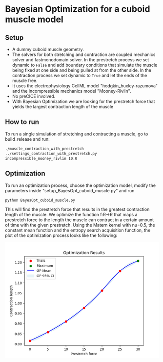 # Bayesian Optimization for a cuboid muscle model

## Setup
- A dummy cuboid muscle geometry. 
- The solvers for both stretching and contraction are coupled mechanics solver and fastmonodomain solver. In the prestretch process we set dynamic to `False` and add boundary conditions that simulate the muscle being fixed at one side and being pulled at from the other side. In the contraction process we set dynamic to `True` and let the ends of the muscle free. 
- It uses the electrophysiology CellML model "hodgkin_huxley-razumova" and the incompressible mechanics model "Mooney-Rivlin".
- No preCICE involved. 
- With Bayesian Optimization we are looking for the prestretch force that yields the largest contraction length of the muscle

## How to run
To run a single simulation of stretching and contracting a muscle, go to build_release and run:
```
./muscle_contraction_with_prestretch ../settings_contraction_with_prestretch.py incompressible_mooney_rivlin 10.0
```

## Optimization
To run an optimization process, choose the optimization model, modify the parameters inside "setup_BayesOpt_cuboid_muscle.py" and run
```
python BayesOpt_cuboid_muscle.py
```
This will find the prestretch force that results in the greatest contraction length of the muscle. We optimize the function f:R->R that maps a prestretch force to the length the muscle can contract in a certain amount of time with the given prestretch. Using the Matern kernel with nu=0.5, the constant mean function and the entropy search acquisition function, the plot of the optimization process looks like the following:

![](../../../../figures/Figure_optimization_linear.png)